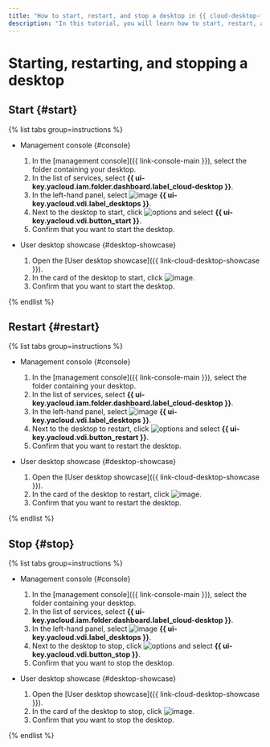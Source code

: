 ```yaml
---
title: "How to start, restart, and stop a desktop in {{ cloud-desktop-full-name }}"
description: "In this tutorial, you will learn how to start, restart, and stop a desktop in {{ cloud-desktop-name }}."
---
```


# Starting, restarting, and stopping a desktop

## Start {#start}

{% list tabs group=instructions %}

- Management console {#console}

   1. In the [management console]({{ link-console-main }}), select the folder containing your desktop.
   1. In the list of services, select **{{ ui-key.yacloud.iam.folder.dashboard.label_cloud-desktop }}**.
   1. In the left-hand panel, select ![image](../../../_assets/console-icons/display.svg) **{{ ui-key.yacloud.vdi.label_desktops }}**.
   1. Next to the desktop to start, click ![options](../../../_assets/console-icons/ellipsis.svg) and select **{{ ui-key.yacloud.vdi.button_start }}**.
   1. Confirm that you want to start the desktop.

- User desktop showcase {#desktop-showcase}

   1. Open the [User desktop showcase]({{ link-cloud-desktop-showcase }}).
   1. In the card of the desktop to start, click ![image](../../../_assets/console-icons/play.svg).
   1. Confirm that you want to start the desktop.

{% endlist %}

## Restart {#restart}

{% list tabs group=instructions %}

- Management console {#console}

   1. In the [management console]({{ link-console-main }}), select the folder containing your desktop.
   1. In the list of services, select **{{ ui-key.yacloud.iam.folder.dashboard.label_cloud-desktop }}**.
   1. In the left-hand panel, select ![image](../../../_assets/console-icons/display.svg) **{{ ui-key.yacloud.vdi.label_desktops }}**.
   1. Next to the desktop to restart, click ![options](../../../_assets/console-icons/ellipsis.svg) and select **{{ ui-key.yacloud.vdi.button_restart }}**.
   1. Confirm that you want to restart the desktop.

- User desktop showcase {#desktop-showcase}

   1. Open the [User desktop showcase]({{ link-cloud-desktop-showcase }}).
   1. In the card of the desktop to restart, click ![image](../../../_assets/console-icons/arrow-rotate-right.svg).
   1. Confirm that you want to restart the desktop.

{% endlist %}

## Stop {#stop}

{% list tabs group=instructions %}

- Management console {#console}

   1. In the [management console]({{ link-console-main }}), select the folder containing your desktop.
   1. In the list of services, select **{{ ui-key.yacloud.iam.folder.dashboard.label_cloud-desktop }}**.
   1. In the left-hand panel, select ![image](../../../_assets/console-icons/display.svg) **{{ ui-key.yacloud.vdi.label_desktops }}**.
   1. Next to the desktop to stop, click ![options](../../../_assets/console-icons/ellipsis.svg) and select **{{ ui-key.yacloud.vdi.button_stop }}**.
   1. Confirm that you want to stop the desktop.

- User desktop showcase {#desktop-showcase}

   1. Open the [User desktop showcase]({{ link-cloud-desktop-showcase }}).
   1. In the card of the desktop to stop, click ![image](../../../_assets/console-icons/power.svg).
   1. Confirm that you want to stop the desktop.

{% endlist %}
